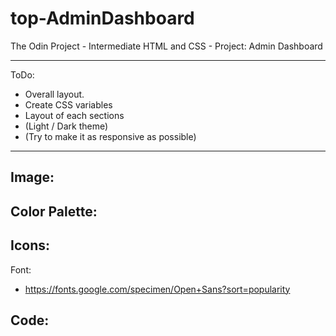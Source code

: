 # top-AdminDashboard
The Odin Project - Intermediate HTML and CSS - Project: Admin Dashboard
___
ToDo:
- Overall layout.
- Create CSS variables
- Layout of each sections
- (Light / Dark theme)
- (Try to make it as responsive as possible)

___
Image:
- 

Color Palette:
- 

Icons:
- 

Font:
- https://fonts.google.com/specimen/Open+Sans?sort=popularity

Code:
- 